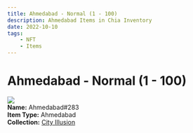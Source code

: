 ```yaml
---
title: Ahmedabad - Normal (1 - 100)
description: Ahmedabad Items in Chia Inventory
date: 2022-10-10
tags:
    - NFT
    - Items
---
```


# Ahmedabad - Normal (1 - 100)
<div class="item_thumbnail">
<img loading="lazy" src="https://dwoiwofnaxnv33hsrqt4yvrznhuemrbdjrjl4kwtoicjohxkzooa.arweave.net/HZyLOK0F213s8ownzFY5aehGRCNMUr4q03IElx7qy5w"><br/>
<div><strong>Name:</strong> Ahmedabad#283</div>
<div><strong>Item Type:</strong> Ahmedabad</div>
<div><strong>Collection:</strong> <a href="https://www.spacescan.io/xch/nft/collection/col1lend2dcn558km4wcwta4xnkfv3xpcmlp9kyt0m909emvfxechlyqdl5ndg">City Illusion</a></div>
</div>

